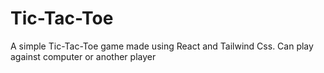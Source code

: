 # Tic-Tac-Toe
A simple Tic-Tac-Toe game made using React and Tailwind Css.
Can play against computer or another player
